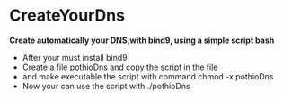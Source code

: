 # CreateYourDns
<b>Create automatically your DNS,with bind9, using a simple script bash</b>
<ul>
  <li>After your must install bind9</li>
  <li>Create a file pothioDns and copy the script in the file</li>
  <li>and make executable the script with command chmod -x pothioDns</li>
  <li>Now your can use the script with ./pothioDns</li>
 </ul>
